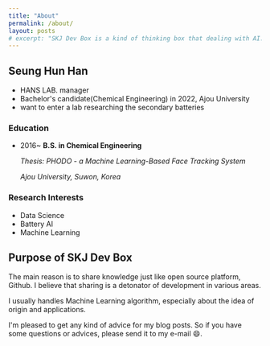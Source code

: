 ```yaml
---
title: "About"
permalink: /about/
layout: posts
# excerpt: "SKJ Dev Box is a kind of thinking box that dealing with AI. The purpose of this blog is to share a idea, especially how to approach and apply algorithms."
---
```


## Seung Hun  Han

- HANS LAB. manager
- Bachelor's candidate(Chemical Engineering) in 2022, Ajou University
- want to enter a lab researching the secondary batteries

### Education

* 2016~ **B.S. in Chemical Engineering**

  *Thesis: PHODO - a Machine Learning-Based Face Tracking System*

  *Ajou University, Suwon, Korea*

### Research Interests

* Data Science
* Battery AI
* Machine Learning

## Purpose of SKJ Dev Box

The main reason is to share knowledge just like open source platform, Github. I believe that sharing is a detonator of development in various areas. 

I usually handles Machine Learning algorithm, especially about the idea of origin and applications.

I'm pleased to get any kind of advice for my blog posts. So if you have some questions or advices, please send it to my e-mail  :smile:.

